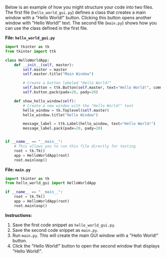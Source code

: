 Below is an example of how you might structure your code into two files. The first file (`hello_world_gui.py`) defines a class that creates a main window with a "Hello World!" button. Clicking this button opens another window with "Hello World!" text. The second file (`main.py`) shows how you can use the class defined in the first file.

**File: `hello_world_gui.py`**

```python
import tkinter as tk
from tkinter import ttk

class HelloWorldApp:
    def __init__(self, master):
        self.master = master
        self.master.title("Main Window")

        # Create a button labeled "Hello World!"
        self.button = ttk.Button(self.master, text="Hello World!", command=self.show_hello_window)
        self.button.pack(padx=20, pady=20)

    def show_hello_window(self):
        # Create a new window with the "Hello World!" text
        hello_window = tk.Toplevel(self.master)
        hello_window.title("Hello Window")

        message_label = ttk.Label(hello_window, text="Hello World!")
        message_label.pack(padx=20, pady=20)


if __name__ == "__main__":
    # This allows you to run this file directly for testing
    root = tk.Tk()
    app = HelloWorldApp(root)
    root.mainloop()
```

**File: `main.py`**

```python
import tkinter as tk
from hello_world_gui import HelloWorldApp

if __name__ == "__main__":
    root = tk.Tk()
    app = HelloWorldApp(root)
    root.mainloop()
```

**Instructions:**
1. Save the first code snippet as `hello_world_gui.py`.
2. Save the second code snippet as `main.py`.
3. Run `main.py`. This will create the main GUI window with a "Hello World!" button.
4. Click the "Hello World!" button to open the second window that displays "Hello World!".